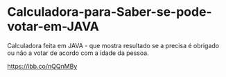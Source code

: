 # Calculadora-para-Saber-se-pode-votar-em-JAVA
Calculadora feita em JAVA - que mostra resultado se a precisa é obrigado ou não a votar de acordo com a idade da pessoa.


https://ibb.co/nQQnMBy
